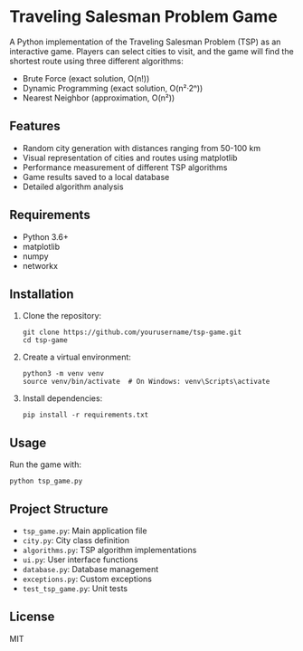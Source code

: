 # Traveling Salesman Problem Game

A Python implementation of the Traveling Salesman Problem (TSP) as an interactive game. Players can select cities to visit, and the game will find the shortest route using three different algorithms:

- Brute Force (exact solution, O(n!))
- Dynamic Programming (exact solution, O(n²·2ⁿ))
- Nearest Neighbor (approximation, O(n²))

## Features

- Random city generation with distances ranging from 50-100 km
- Visual representation of cities and routes using matplotlib
- Performance measurement of different TSP algorithms
- Game results saved to a local database
- Detailed algorithm analysis

## Requirements

- Python 3.6+
- matplotlib
- numpy
- networkx

## Installation

1. Clone the repository:
   ```
   git clone https://github.com/yourusername/tsp-game.git
   cd tsp-game
   ```

2. Create a virtual environment:
   ```
   python3 -m venv venv
   source venv/bin/activate  # On Windows: venv\Scripts\activate
   ```

3. Install dependencies:
   ```
   pip install -r requirements.txt
   ```

## Usage

Run the game with:
```
python tsp_game.py
```

## Project Structure

- `tsp_game.py`: Main application file
- `city.py`: City class definition
- `algorithms.py`: TSP algorithm implementations
- `ui.py`: User interface functions
- `database.py`: Database management
- `exceptions.py`: Custom exceptions
- `test_tsp_game.py`: Unit tests

## License

MIT
